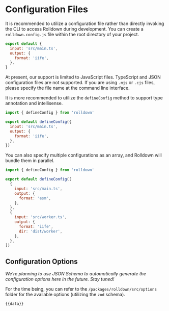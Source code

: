 # Configuration Files

It is recommended to utilize a configuration file rather than directly invoking the CLI to access Rolldown during development. You can create a `rolldown.config.js` file within the root directory of your project.

```js [rolldown.config.js]
export default {
  input: 'src/main.ts',
  output: {
    format: 'iife',
  },
}
```

At present, our support is limited to JavaScript files. TypeScript and JSON configuration files are not supported. If you are using `.mjs` or `.cjs` files, please specify the file name at the command line interface.

It is more recommended to utilize the `defineConfig` method to support type annotation and intellisense.

```js [rolldown.config.js]
import { defineConfig } from 'rolldown'

export default defineConfig({
  input: 'src/main.ts',
  output: {
    format: 'iife',
  },
})
```

You can also specify multiple configurations as an array, and Rolldown will bundle them in parallel.

```js [rolldown.config.js]
import { defineConfig } from 'rolldown'

export default defineConfig([
  {
    input: 'src/main.ts',
    output: {
      format: 'esm',
    },
  },
  {
    input: 'src/worker.ts',
    output: {
      format: 'iife',
      dir: 'dist/worker',
    },
  },
])
```

## Configuration Options

_We’re planning to use JSON Schema to automatically generate the configuration options here in the future. Stay tuned!_

For the time being, you can refer to the `/packages/rolldown/src/options` folder for the available options (utilizing the `zod` schema).

<script setup>
import { data } from '../../components/options-doc.data.ts'
</script>

```js-vue
{{data}}
```
